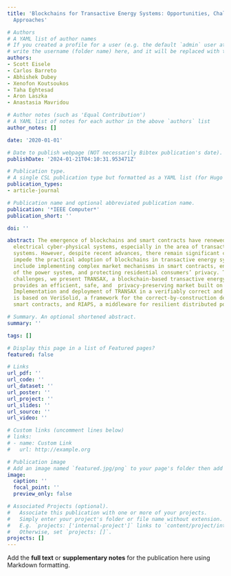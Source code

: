 ```yaml
---
title: 'Blockchains for Transactive Energy Systems: Opportunities, Challenges, and
  Approaches'

# Authors
# A YAML list of author names
# If you created a profile for a user (e.g. the default `admin` user at `content/authors/admin/`), 
# write the username (folder name) here, and it will be replaced with their full name and linked to their profile.
authors:
- Scott Eisele
- Carlos Barreto
- Abhishek Dubey
- Xenofon Koutsoukos
- Taha Eghtesad
- Aron Laszka
- Anastasia Mavridou

# Author notes (such as 'Equal Contribution')
# A YAML list of notes for each author in the above `authors` list
author_notes: []

date: '2020-01-01'

# Date to publish webpage (NOT necessarily Bibtex publication's date).
publishDate: '2024-01-21T04:10:31.953471Z'

# Publication type.
# A single CSL publication type but formatted as a YAML list (for Hugo requirements).
publication_types:
- article-journal

# Publication name and optional abbreviated publication name.
publication: '*IEEE Computer*'
publication_short: ''

doi: ''

abstract: The emergence of blockchains and smart contracts have renewed interest in
  electrical cyber-physical systems, especially in the area of transactive energy
  systems. However, despite recent advances, there remain significant challenges that
  impede the practical adoption of blockchains in transactive energy systems, which
  include implementing complex market mechanisms in smart contracts, ensuring safety
  of the power system, and protecting residential consumers’ privacy. To address these
  challenges, we present TRANSAX, a blockchain-based transactive energy system that
  provides an efficient, safe, and  privacy-preserving market built on smart contracts.
  Implementation and deployment of TRANSAX in a verifiably correct and efficient way
  is based on VeriSolid, a framework for the correct-by-construction development of
  smart contracts, and RIAPS, a middleware for resilient distributed power systems

# Summary. An optional shortened abstract.
summary: ''

tags: []

# Display this page in a list of Featured pages?
featured: false

# Links
url_pdf: ''
url_code: ''
url_dataset: ''
url_poster: ''
url_project: ''
url_slides: ''
url_source: ''
url_video: ''

# Custom links (uncomment lines below)
# links:
# - name: Custom Link
#   url: http://example.org

# Publication image
# Add an image named `featured.jpg/png` to your page's folder then add a caption below.
image:
  caption: ''
  focal_point: ''
  preview_only: false

# Associated Projects (optional).
#   Associate this publication with one or more of your projects.
#   Simply enter your project's folder or file name without extension.
#   E.g. `projects: ['internal-project']` links to `content/project/internal-project/index.md`.
#   Otherwise, set `projects: []`.
projects: []
---
```


Add the **full text** or **supplementary notes** for the publication here using Markdown formatting.
